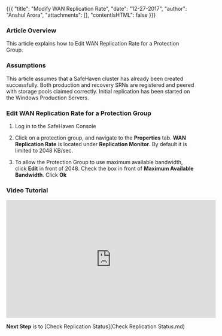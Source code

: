 {{{
  "title": "Modify WAN Replication Rate",
  "date": "12-27-2017",
  "author": "Anshul Arora",
  "attachments": [],
  "contentIsHTML": false
}}}

### Article Overview
This article explains how to Edit WAN Replication Rate for a Protection Group.

### Assumptions
This article assumes that a SafeHaven cluster has already been created successfully. Both production and recovery SRNs are registered and peered with storage pools claimed correctly. Initial replication has been started on the Windows Production Servers.

### Edit WAN Replication Rate for a Protection Group
1. Log in to the SafeHaven Console
2. Click on a protection group, and navigate to the **Properties** tab.
**WAN  Replication Rate** is located under **Replication Monitor**. By default it is limited to 2048 KB/sec.

3. To allow the Protection Group to use maximum available bandwidth, click **Edit** in front of 2048.
Check the box in front of **Maximum Available Bandwidth**. Click **Ok**

### Video Tutorial
<p>
<iframe width="560" height="315" src="https://www.youtube.com/embed/37-86QUfJW0" frameborder="0" allow="autoplay; encrypted-media" allowfullscreen></iframe>
</p>

**Next Step** is to [Check Replication Status](Check Replication Status.md)

